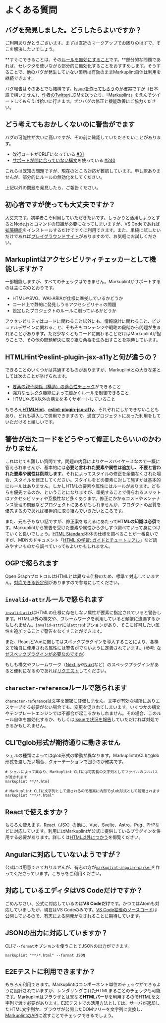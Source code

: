 # よくある質問

<!-- textlint-disable ja-technical-writing/no-exclamation-question-mark -->

## バグを発見しました。どうしたらよいですか？

ご利用ありがとうございます。まずは直近のマークアップでお困りのはずで、そこを解決したいでしょう。

**すぐにできることは、その[ルールを無効にすること](/docs/guides/ignoring-code#disable-by-selector)です。**部分的な問題であれば、セレクタを使いながら部分的に無効化することをおすすめします。そうすることで、他のバグが発生していない箇所は有効のままMarkuplint自体は利用を継続できます。

バグ報告はそのあとでも結構です。[Issueを作ってもらう](https://github.com/markuplint/markuplint/issues/new?assignees=%40YusukeHirao&labels=Bug&template=bug_repot.md&title=Fix)のが確実ですが（日本語で構いません）、[作者のTwitter](https://twitter.com/cloud10designs)にDMを送ったり、「Markuplint」を含んでツイートしてもらえば拾いに行きます。ぜひバグの修正と機能改善にご協力ください。

## どう考えてもおかしくないのに警告がでます

バグの可能性が大いに高いですが、その前に確認していただきたいことがあります。

- 改行コードがCRLFになっている [#31](https://github.com/markuplint/markuplint/issues/31)
- [サポートが間に合っていない構文](/docs/guides/besides-html#supported-syntaxes)を使っている [#240](https://github.com/markuplint/markuplint/issues/240)

これらは既知の問題ですが、現在のところ対応が難航しています。申し訳ありませんが、部分的にルールの無効化をしてください。

上記以外の問題を発見したら、ご報告ください。

## 初心者ですが使っても大丈夫ですか？

大丈夫です。初学者こそ利用していただきたいです。しっかりと活用しようとするとNode.jsとコマンドの知識が必要になってしまいますが、VS Codeであれば[拡張機能](https://marketplace.visualstudio.com/items?itemName=yusukehirao.vscode-markuplint)をインストールするだけですぐに利用できます。また、単純に試したいだけであれば[プレイグラウンドサイト](https://playground.markuplint.dev)がありますので、お気軽にお試しください。

## Markuplintはアクセシビリティチェッカーとして機能しますか？

<!-- textlint-disable ja-technical-writing/no-doubled-joshi -->

一部機能しますが、すべてのチェックはできません。Markuplintがサポートするのは主に次のとおりです。

- HTMLやSVG、WAI-ARIAが仕様に準拠しているかどうか
- コード上で静的に発見しうるアクセシビリティの問題
- 設定したプロジェクトのルールに則っているかどうか

アクセシビリティはコードに関わること以外にも、情報設計に関わること、ビジュアルデザインに関わること、そもそもコンテンツや戦略の段階から問題が生まれることがあります。ただ少なくともコードに関わることだけはMarkuplintが担うことで、その他の問題解決に取り組む余裕を生み出すことを期待しています。

<!-- textlint-enable ja-technical-writing/no-doubled-joshi -->

## HTMLHintやeslint-plugin-jsx-a11yと何が違うの？

できることのいくつかは共通するものがありますが、Markuplintとの大きな差としては次のことが挙げられます。

- [要素の親子関係（構造）の適合性チェック](/docs/rules/permitted-contents)ができること
- 強力な[セレクタ](/docs/guides/selectors)機能によって細かくルールを制御できること
- HTMLやJSX以外の構文を多くサポートしていること

もちろん[**HTMLHint**](https://htmlhint.com/)、[**eslint-plugin-jsx-a11y**](https://github.com/jsx-eslint/eslint-plugin-jsx-a11y)、それぞれにしかできないこともあり、どれも導入して併用できますので、適宜プロジェクトにあった利用をしていただけると嬉しいです。

## 警告が出たコードをどうやって修正したらいいのかわかりません

<!-- textlint-disable ja-technical-writing/no-doubled-joshi, ja-technical-writing/ja-no-weak-phrase -->

これはとても難しい質問です。問題の内容によりケースバイケースなので一概に答えられませんが、基本的には**必要と言われた要素や属性は追加し、不要と言われた要素や属性は削除します**。それによってスタイルの修正を余儀なくされた場合、スタイルを修正してください。スタイルをどの要素に対して施すかは基本的にルールはありません。しかしHTMLの要素や属性にはルールがあります。どちらを優先するのか、ということになりますが、準拠することで得られるメリットはアクセシビリティや互換性など多くあります。修正にかかるコストやメンテナンス管理の問題などプロジェクトにあるかもしれませんが、プロダクトの品質を優先するのであれば積極的に取り組んでいきたいところです。

また、元も子もない話ですが、修正案を考えるにあたって**HTMLの知識は必須**です。Markuplintから警告を受けた要素や属性から少しずつ調べていって身につけていくと良いでしょう。[HTML Standard](https://momdo.github.io/html/)本体の仕様を調べることが一番良いですが、MDNのドキュメント「[HTML の学習: ガイドとチュートリアル](https://developer.mozilla.org/ja/docs/Learn/HTML)」など読みやすいものから調べていってもよいかもしれません。

<!-- textlint-enable ja-technical-writing/no-doubled-joshi, ja-technical-writing/ja-no-weak-phrase -->

## OGPで怒られます

Open GraphプロトコルはHTMLとは異なる仕様のため、標準で対応していません。[対応できる設定例](/ja/rules/invalid-attr#open-graph%E3%83%97%E3%83%AD%E3%83%88%E3%82%B3%E3%83%AB)がありますので参考にしてください。

## `invalid-attr`ルールで怒られます

[`invalid-attr`](/docs/rules/invalid-attr)はHTMLの仕様に存在しない属性が要素に指定されていると警告します。HTML以外の構文や、フレームワークを利用していると頻繁に遭遇するかもしれません。`invalid-attr`には[`attrs`](/ja/rules/invalid-attr#attrs%E3%82%AA%E3%83%97%E3%82%B7%E3%83%A7%E3%83%B3%E3%81%AE%E8%A8%AD%E5%AE%9A)オプションがあり、そこに許可したい属性を追加することで警告をなくすことができます。

また、ReactとVueに関してはスペックプラグインを導入することにより、各構文で独自に使用される属性には警告がでないように定義されています。（参考: [なぜスペックプラグインが必要なのですか](/ja/guides/besides-html#%E3%81%AA%E3%81%9C%E3%82%B9%E3%83%9A%E3%83%83%E3%82%AF%E3%83%97%E3%83%A9%E3%82%B0%E3%82%A4%E3%83%B3%E3%81%8C%E5%BF%85%E8%A6%81%E3%81%AA%E3%81%AE%E3%81%A7%E3%81%99%E3%81%8B)）

もしも構文やフレームワーク（[Next.js](https://nextjs.org/)や[Nuxt](https://nuxtjs.org/)など）のスペックプラグインがあると便利になるのであれば[リクエスト](https://github.com/markuplint/markuplint/issues/new?assignees=%40YusukeHirao&labels=Features%3A+Proposal&template=feature.md&title=Supporting+for)してください。

## `character-reference`ルールで怒られます

<!-- textlint-disable ja-technical-writing/ja-no-weak-phrase -->

[`character-reference`](/docs/rules/character-reference)は文字を厳密に評価しません。文字が有効な場所にありエスケープする必要がない場合でも、変更を促されてしまいます。いくつかの構文やテンプレートエンジンでは不都合が起こるかもしれません。その場合、このルール自体を無効化するか、もしくは[Issueで状況を報告](https://github.com/markuplint/markuplint/issues/new?assignees=%40YusukeHirao&labels=Bug&template=bug_repot.md&title=Fix)していただければ対処できるかもしれません。

<!-- textlint-enable ja-technical-writing/ja-no-weak-phrase -->

## CLIでglob形式が期待通りに動きません

シェルの種類によってはglob形式の挙動が異なります。MarkuplintのCLIにglob形式を渡したい場合、クォーテーションで囲うのが確実です。

```shell
# シェルによって異なり、Markuplint CLIには可変長の文字列としてファイルのフルパスが渡されます
markuplint **/*.html

# Markuplint CLIに文字列として渡されるので確実に内部でglob形式として処理されます
markuplint "**/*.html"
```

## Reactで使えますか？

もちろん使えます。React（JSX）の他に、Vue、Svelte、Astro、Pug、PHPなどに対応しています。利用にはMarkuplintが公式に提供しているプラグインを併用する必要があります。詳しくは[HTML以外につかう](/docs/guides/besides-html)を御覧ください。

## Angularに対応していないようですが？

公式には用意できておりませんが、有志の方が[`markuplint-angular-parser`](https://www.npmjs.com/package/markuplint-angular-parser)を作ってくださっています。こちらをご利用ください。

## 対応しているエディタはVS Codeだけですか？

ごめんなさい、公式に対応しているのは**VS Codeだけ**です。かつてはAtomも対応していましたが、現在はVS Codeのみです。[VS Code拡張のソースコード](https://github.com/markuplint/vscode-markuplint)は公開しているので、有志による開発がなされることに期待しています。

## JSONの出力に対応していますか？

CLIで`--format`オプションを使うことでJSONの出力ができます。

```shell
markuplint "**/*.html" --format JSON
```

## E2Eテストに利用できますか？

もちろん利用できます。Markuplintはコンポーネント単位のチェックができるように設計されていますが、レンダリングされたHTMLまるごとのチェックも可能です。Markuplintはブラウザとは異なる**HTMLパーサ**を利用するのでHTMLを文字列で渡す必要があります。E2Eテストでの活用方法としては、サーバが返却したHTML文字列か、ブラウザが公開したDOMツリーを文字列に変換し、[MarkuplintのAPI](/docs/api)に渡すことでチェックできるでしょう。

<!-- textlint-enable ja-technical-writing/no-exclamation-question-mark -->
